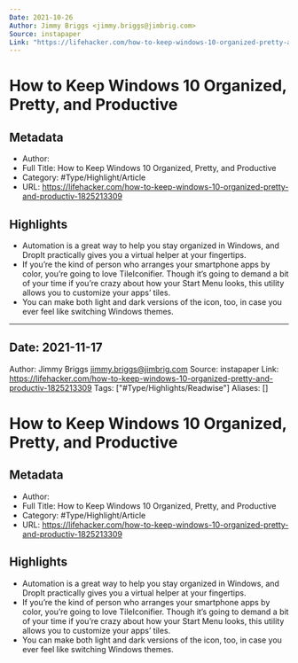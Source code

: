 ```yaml
---
Date: 2021-10-26
Author: Jimmy Briggs <jimmy.briggs@jimbrig.com>
Source: instapaper
Link: "https://lifehacker.com/how-to-keep-windows-10-organized-pretty-and-productiv-1825213309"
---
```


# How to Keep Windows 10 Organized, Pretty, and Productive

## Metadata

* Author: 
* Full Title: How to Keep Windows 10 Organized, Pretty, and Productive
* Category: #Type/Highlight/Article
* URL: https://lifehacker.com/how-to-keep-windows-10-organized-pretty-and-productiv-1825213309

## Highlights

* Automation is a great way to help you stay organized in Windows, and DropIt practically gives you a virtual helper at your fingertips.
* If you’re the kind of person who arranges your smartphone apps by color, you’re going to love TileIconifier. Though it’s going to demand a bit of your time if you’re crazy about how your Start Menu looks, this utility allows you to customize your apps’ tiles.
* You can make both light and dark versions of the icon, too, in case you ever feel like switching Windows themes.

---

## Date: 2021-11-17
Author: Jimmy Briggs [jimmy.briggs@jimbrig.com](jimmy.briggs@jimbrig.com)
Source: instapaper
Link: https://lifehacker.com/how-to-keep-windows-10-organized-pretty-and-productiv-1825213309
Tags: \["#Type/Highlights/Readwise"\]
Aliases: \[\]

# How to Keep Windows 10 Organized, Pretty, and Productive

## Metadata

* Author: 
* Full Title: How to Keep Windows 10 Organized, Pretty, and Productive
* Category: #Type/Highlight/Article
* URL: https://lifehacker.com/how-to-keep-windows-10-organized-pretty-and-productiv-1825213309

## Highlights

* Automation is a great way to help you stay organized in Windows, and DropIt practically gives you a virtual helper at your fingertips.
* If you’re the kind of person who arranges your smartphone apps by color, you’re going to love TileIconifier. Though it’s going to demand a bit of your time if you’re crazy about how your Start Menu looks, this utility allows you to customize your apps’ tiles.
* You can make both light and dark versions of the icon, too, in case you ever feel like switching Windows themes.
